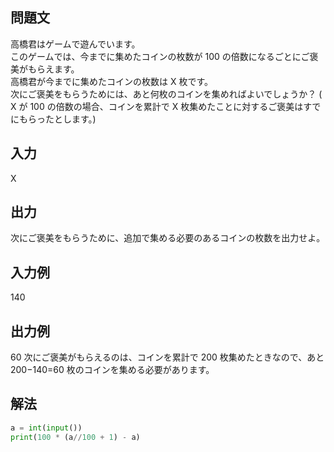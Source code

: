 ## 問題文
高橋君はゲームで遊んでいます。  
このゲームでは、今までに集めたコインの枚数が 
100 の倍数になるごとにご褒美がもらえます。  
高橋君が今までに集めたコインの枚数は 
X 枚です。  
次にご褒美をもらうためには、あと何枚のコインを集めればよいでしょうか？ (
X が 
100 の倍数の場合、コインを累計で 
X 枚集めたことに対するご褒美はすでにもらったとします。)
## 入力
X
## 出力
次にご褒美をもらうために、追加で集める必要のあるコインの枚数を出力せよ。
## 入力例
140
## 出力例
60
次にご褒美がもらえるのは、コインを累計で 
200 枚集めたときなので、あと 
200−140=60 枚のコインを集める必要があります。
## 解法

```python
a = int(input())
print(100 * (a//100 + 1) - a)